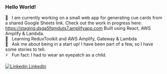 ### Hello World!

🔭 &nbsp; I am currently working on a small web app for generating cue cards from a shared Google Sheets link. Check out the work in progress here: https://staging.dsga5fqmduts7.amplifyapp.com Built using React, AWS Amplify & Lambda. \
🌱 &nbsp; Learning ReduxToolkit and AWS Amplify, Gateway & Lambda \
💬 &nbsp; Ask me about being in a start up! I have been part of a few, so I have some stories to tell. \
⚡ &nbsp; Fun fact: I had to wear an eyepatch as a child.

[![Linkedin](https://i.stack.imgur.com/gVE0j.png) LinkedIn](https://www.linkedin.com/in/maxhuwgraham/)


